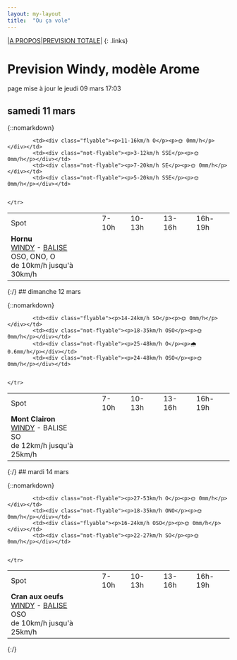 ```yaml
---
layout: my-layout
title:  "Ou ça vole"
---
```


|[A PROPOS](about)|[PREVISION TOTALE](all)|
{: .links}

# Prevision Windy, modèle Arome
page mise à jour le jeudi 09 mars 17:03



## samedi 11 mars

{::nomarkdown}
<table>
  <tbody>
    <tr>
      <td>Spot</td>
      <td>7-10h</td>
      <td>10-13h</td>
      <td>13-16h</td>
      <td>16h-19h</td>
    </tr>
<tr>
        <td><strong>Hornu</strong>  <br><a href="https://windy.com/50.424/3.819?50.024,3.818,8,m:e3daghw">WINDY</a> - <span class=""><a href="https://balisemeteo.com/balise_histo.php?idBalise=5040">BALISE</a> </span><br> <span class="vent-favorable">OSO, ONO, O</span><br><span class="force-vent">de 10km/h jusqu'à 30km/h</span> </td>
        
            <td><div class="flyable"><p>11-16km/h O</p><p>🌞 0mm/h</p></div></td>
            <td><div class="not-flyable"><p>3-12km/h SSE</p><p>🌞 0mm/h</p></div></td>
            <td><div class="not-flyable"><p>7-20km/h SE</p><p>🌞 0mm/h</p></div></td>
            <td><div class="not-flyable"><p>5-20km/h SSE</p><p>🌞 0mm/h</p></div></td>
            
        
    </tr>

</tbody>
</table>
{:/}
## dimanche 12 mars

{::nomarkdown}
<table>
  <tbody>
    <tr>
      <td>Spot</td>
      <td>7-10h</td>
      <td>10-13h</td>
      <td>13-16h</td>
      <td>16h-19h</td>
    </tr>
<tr>
        <td><strong>Mont Clairon</strong>  <br><a href="https://windy.com/49.919/2.729?49.515,2.730,8,m:e2magfH">WINDY</a> - <span class="no-balise"> BALISE </span><br> <span class="vent-favorable">SO</span><br><span class="force-vent">de 12km/h jusqu'à 25km/h</span> </td>
        
            <td><div class="flyable"><p>14-24km/h SO</p><p>🌞 0mm/h</p></div></td>
            <td><div class="not-flyable"><p>18-35km/h OSO</p><p>🌞 0mm/h</p></div></td>
            <td><div class="not-flyable"><p>25-48km/h O</p><p>🌧 0.6mm/h</p></div></td>
            <td><div class="not-flyable"><p>24-48km/h OSO</p><p>🌞 0mm/h</p></div></td>
            
        
    </tr>

</tbody>
</table>
{:/}
## mardi 14 mars

{::nomarkdown}
<table>
  <tbody>
    <tr>
      <td>Spot</td>
      <td>7-10h</td>
      <td>10-13h</td>
      <td>13-16h</td>
      <td>16h-19h</td>
    </tr>
<tr>
        <td><strong>Cran aux oeufs</strong>  <br><a href="https://windy.com/50.847/1.584?50.451,1.582,8,m:e3TagdN">WINDY</a> - <span class=""><a href="https://www.meteociel.fr/temps-reel/obs_villes.php?code2=7004">BALISE</a> </span><br> <span class="vent-favorable">OSO</span><br><span class="force-vent">de 10km/h jusqu'à 25km/h</span> </td>
        
            <td><div class="not-flyable"><p>27-53km/h O</p><p>🌞 0mm/h</p></div></td>
            <td><div class="not-flyable"><p>18-35km/h ONO</p><p>🌞 0mm/h</p></div></td>
            <td><div class="flyable"><p>16-24km/h OSO</p><p>🌞 0mm/h</p></div></td>
            <td><div class="not-flyable"><p>22-27km/h SO</p><p>🌞 0mm/h</p></div></td>
            
        
    </tr>

</tbody>
</table>
{:/}
